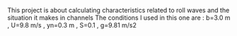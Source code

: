 This project is about calculating characteristics related to roll waves and the situation it makes in channels
The conditions I used in this one are : b=3.0 m , U=9.8 m/s , yn=0.3 m , S=0.1 , g=9.81 m/s2
